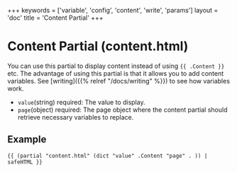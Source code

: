 +++
keywords = ['variable', 'config', 'content', 'write', 'params']
layout = 'doc'
title = 'Content Partial'
+++
# Content Partial (content.html)
You can use this partial to display content instead of using `{{ .Content }}` etc. The advantage of using this partial is that it allows you to add content variables. See [writing]({{% relref "/docs/writing" %}}) to see how variables work.
- `value`(string) required: The value to display.
- `page`(object) required: The page object where the content partial should retrieve necessary variables to replace.

## Example
```go-html-template
{{ (partial "content.html" (dict "value" .Content "page" . )) | safeHTML }}
```